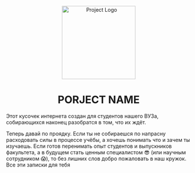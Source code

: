 <p align="center">
<img src="https://psv4.userapi.com/c237331/u218864202/docs/d25/f1b9d5a4db78/test-logo.png?extra=bHbj0KJ3QCTGaWoaWPSDtyAPSc67DbE9tYI46Lk0GeeZFv5Ac2ZsUAldowUrYPF97JYpHrNOpA-RXCWkivEA3d4rbn8GkkTqicrcBzXfBV9Hb7LsqRHoVvjn8g-cTk1vCS0lo1y-1ZmHu04GpZwScTg" alt="Project Logo" width=200>
</p>

<h1 align="center">
  PORJECT NAME
 </h2>
  
Этот кусочек интернета создан для студентов нашего ВУЗа, собирающихся наконец разобратся в том, что их ждёт.

Теперь давай по проядку. Если ты не собираешся по напрасну расходовать силы в процессе учёбы, а хочешь понимать что и зачем ты изучаешь. Если готов перенимать опыт студентов и выпускников факультета, а в будущем стать ценным специалистом :sunglasses: (или научным сотрудником :scream:), то без лишних слов добро пожаловать в наш кружок. Все эти записки для тебя
